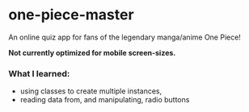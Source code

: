 # one-piece-master
An online quiz app for fans of the legendary manga/anime One Piece!

**Not currently optimized for mobile screen-sizes.**

### What I learned:
- using classes to create multiple instances,
- reading data from, and manipulating, radio buttons
